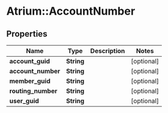 # Atrium::AccountNumber

## Properties
Name | Type | Description | Notes
------------ | ------------- | ------------- | -------------
**account_guid** | **String** |  | [optional] 
**account_number** | **String** |  | [optional] 
**member_guid** | **String** |  | [optional] 
**routing_number** | **String** |  | [optional] 
**user_guid** | **String** |  | [optional] 


